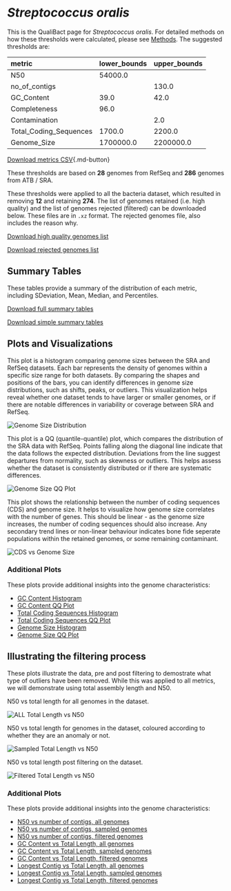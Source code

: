# *Streptococcus oralis*

This is the QualiBact page for *Streptococcus oralis*. For detailed methods on how these thresholds were calculated, please see [Methods](../../methods.md).
The suggested thresholds are: 

| metric                 | lower_bounds   | upper_bounds   |
|:-----------------------|:---------------|:---------------|
| N50                    | 54000.0        |                |
| no_of_contigs          |                | 130.0          |
| GC_Content             | 39.0           | 42.0           |
| Completeness           | 96.0           |                |
| Contamination          |                | 2.0            |
| Total_Coding_Sequences | 1700.0         | 2200.0         |
| Genome_Size            | 1700000.0      | 2200000.0      |

[Download metrics CSV](Streptococcus_oralis_metrics.csv){.md-button}


These thresholds are based on **28** genomes from RefSeq and **286** genomes from ATB / SRA.

These thresholds were applied to all the bacteria dataset, which resulted in removing **12** and retaining **274**.
The list of genomes retained (i.e. high quality) and the list of genomes rejected (filtered) can be downloaded below. These files are in `.xz` format. The rejected genomes file, also includes the reason why.

[Download high quality genomes list](Streptococcus_oralis_high_quality_genomes.csv.xz)


[Download rejected genomes list](Streptococcus_oralis_filtered_out_genomes.csv.xz)



## Summary Tables
These tables provide a summary of the distribution of each metric, including SDeviation, Mean, Median, and Percentiles.

[Download full summary tables](summary.csv)

[Download simple summary tables](selected_summary.csv)

## Plots and Visualizations

This plot is a histogram comparing genome sizes between the SRA and RefSeq datasets. Each bar represents the density of genomes within a specific size range for both datasets. By comparing the shapes and positions of the bars, you can identify differences in genome size distributions, such as shifts, peaks, or outliers. This visualization helps reveal whether one dataset tends to have larger or smaller genomes, or if there are notable differences in variability or coverage between SRA and RefSeq.

![Genome Size Distribution](Genome_Size_refseq_histogram_kde.png)

This plot is a QQ (quantile-quantile) plot, which compares the distribution of the SRA data with RefSeq. Points falling along the diagonal line indicate that the data follows the expected distribution. Deviations from the line suggest departures from normality, such as skewness or outliers. This helps assess whether the dataset is consistently distributed or if there are systematic differences.

![Genome Size QQ Plot](Genome_Size_refseq_qqplot.png)

This plot shows the relationship between the number of coding sequences (CDS) and genome size. It helps to visualize how genome size correlates with the number of genes. This should be linear - as the genome size increases, the number of coding sequences should also increase. Any secondary trend lines or non-linear behaviour indicates bone fide seperate populations within the retained genomes, or some remaining contaminant. 

![CDS vs Genome Size](Streptococcus_oralis_CDS_vs_Genome_Size.png)

### Additional Plots

These plots provide additional insights into the genome characteristics:

- [GC Content Histogram](GC_Content_refseq_histogram_kde.png)
- [GC Content QQ Plot](GC_Content_refseq_qqplot.png)
- [Total Coding Sequences Histogram](Total_Coding_Sequences_refseq_histogram_kde.png)
- [Total Coding Sequences QQ Plot](Total_Coding_Sequences_refseq_qqplot.png)
- [Genome Size Histogram](Genome_Size_refseq_histogram_kde.png)
- [Genome Size QQ Plot](Genome_Size_refseq_qqplot.png)
## Illustrating the filtering process
These plots illustrate the data, pre and post filtering to demostrate what type of outliers have been removed. While this was applied to all metrics, we will demonstrate using total assembly length and N50.

N50 vs total length for all genomes in the dataset.

![ALL Total Length vs N50](Streptococcus_oralis_all_total_length_N50.png)

N50 vs total length for genomes in the dataset, coloured according to whether they are an anomaly or not.

![Sampled Total Length vs N50](Streptococcus_oralis_sample_total_length_N50.png)

N50 vs total length post filtering on the dataset.

![Filtered Total Length vs N50](Streptococcus_oralis_filt_total_length_N50.png)

### Additional Plots

These plots provide additional insights into the genome characteristics:

- [N50 vs number of contigs, all genomes](Streptococcus_oralis_all_N50_number.png)
- [N50 vs number of contigs, sampled genomes](Streptococcus_oralis_sample_N50_number.png)
- [N50 vs number of contigs, filtered genomes](Streptococcus_oralis_filt_N50_number.png)
- [GC Content vs Total Length, all genomes](Streptococcus_oralis_all_total_length_GC_Content.png)
- [GC Content vs Total Length, sampled genomes](Streptococcus_oralis_sample_total_length_GC_Content.png)
- [GC Content vs Total Length, filtered genomes](Streptococcus_oralis_filt_total_length_GC_Content.png)
- [Longest Contig vs Total Length, all genomes](Streptococcus_oralis_all_total_length_longest.png)
- [Longest Contig vs Total Length, sampled genomes](Streptococcus_oralis_sample_total_length_longest.png)
- [Longest Contig vs Total Length, filtered genomes](Streptococcus_oralis_filt_total_length_longest.png)
